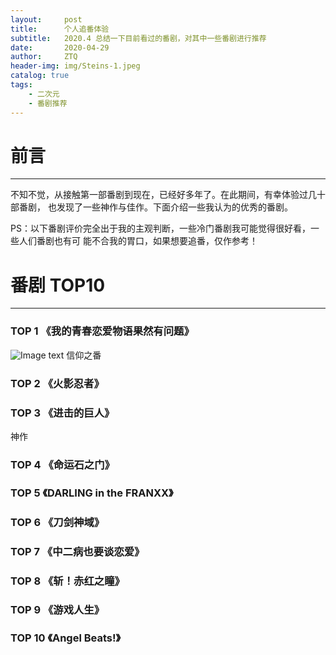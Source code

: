 ```yaml
---
layout:     post
title:      个人追番体验
subtitle:   2020.4 总结一下目前看过的番剧，对其中一些番剧进行推荐
date:       2020-04-29
author:     ZTQ
header-img: img/Steins-1.jpeg
catalog: true
tags:
    - 二次元
    - 番剧推荐
---
```

# 前言
---

   不知不觉，从接触第一部番剧到现在，已经好多年了。在此期间，有幸体验过几十部番剧，
   也发现了一些神作与佳作。下面介绍一些我认为的优秀的番剧。
   
   PS：以下番剧评价完全出于我的主观判断，一些冷门番剧我可能觉得很好看，一些人们番剧也有可
    能不合我的胃口，如果想要追番，仅作参考！
   
# 番剧 TOP10
---

### TOP 1 《我的青春恋爱物语果然有问题》

![Image text](https://image.baidu.com/search/detail?ct=503316480&z=&tn=baiduimagedetail&ipn=d&word=%E6%88%91%E7%9A%84%E9%9D%92%E6%98%A5%E6%81%8B%E7%88%B1%E7%89%A9%E8%AF%AD%E6%9E%9C%E7%84%B6%E6%9C%89%E9%97%AE%E9%A2%98%E5%AE%8C&step_word=&ie=utf-8&in=&cl=2&lm=-1&st=-1&hd=&latest=&copyright=&cs=3160479439,1179338999&os=3786781646,4080751235&simid=3449173786,283735233&pn=0&rn=1&di=109900&ln=901&fr=&fmq=1588152672216_R&ic=&s=undefined&se=&sme=&tab=0&width=&height=&face=undefined&is=0,0&istype=2&ist=&jit=&bdtype=15&spn=0&pi=0&gsm=0&objurl=http%3A%2F%2Fhbimg.b0.upaiyun.com%2F810aec44e6e4c90cac998060b7f596180edc3caf1a10c4-dul6UV_fw658&rpstart=0&rpnum=0&adpicid=0&force=undefined)
   信仰之番
    
### TOP 2 《火影忍者》
 
### TOP 3 《进击的巨人》

   神作

### TOP 4 《命运石之门》
    
### TOP 5 《DARLING in the FRANXX》

### TOP 6 《刀剑神域》
   
### TOP 7 《中二病也要谈恋爱》

### TOP 8 《斩！赤红之瞳》

### TOP 9 《游戏人生》

### TOP 10 《Angel Beats!》
    